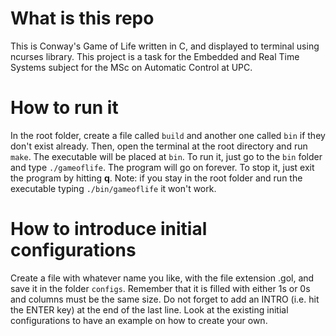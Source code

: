 # What is this repo
This is Conway's Game of Life written in C, and displayed to terminal using ncurses library. This project is a task for the Embedded and Real Time Systems subject for the MSc on Automatic Control at UPC.

# How to run it
In the root folder, create a file called `build` and another one called `bin` if they don't exist already. Then, open the terminal at the root directory and run `make`. The executable will be placed at `bin`. To run it, just go to the `bin` folder and type `./gameoflife`. The program will go on forever. To stop it, just exit the program by hitting **q**. Note: if you stay in the root folder and run the executable typing `./bin/gameoflife` it won't work.

# How to introduce initial configurations
Create a file with whatever name you like, with the file extension .gol, and save it in the folder `configs`. Remember that it is filled with either 1s or 0s and columns must be the same size. Do not forget to add an INTRO (i.e. hit the ENTER key) at the end of the last line. Look at the existing initial configurations to have an example on how to create your own.
